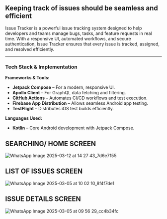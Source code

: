 ## Keeping track of issues should be seamless and efficient
Issue Tracker is a powerful issue tracking system designed to help developers and teams manage bugs, tasks, and feature requests in real time.
With a responsive UI, automated workflows, and secure authentication, Issue Tracker ensures that every issue is tracked, assigned, and resolved efficiently.

---

### **Tech Stack & Implementation**

**Frameworks & Tools:**

- **Jetpack Compose** – For a modern, responsive UI.
- **Apollo Client** – For GraphQL data fetching and filtering.
- **GitHub Actions** – Automates CI/CD workflows and test execution.
- **Firebase App Distribution** – Allows seamless Android app testing.
- **TestFlight** – Distributes iOS test builds efficiently.

 **Languages Used:**

- **Kotlin** – Core Android development with Jetpack Compose.

## SEARCHING/ HOME SCREEN 


![WhatsApp Image 2025-03-12 at 14 27 43_7d6e7155](https://github.com/user-attachments/assets/7b5def3e-e77e-4ebb-902c-4e55faa20276)



## LIST OF ISSUES SCREEN


![WhatsApp Image 2025-03-05 at 10 02 10_8f4f7de1](https://github.com/user-attachments/assets/cd85ade1-61c2-4f8f-a006-6597306cc570)



## ISSUE DETAILS SCREEN


![WhatsApp Image 2025-03-05 at 09 56 29_cc4b34fc](https://github.com/user-attachments/assets/f0199a7b-ca8c-4f09-b159-4f4b3dba8dfe)
